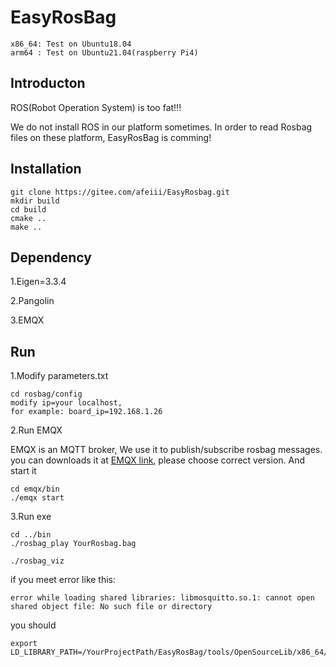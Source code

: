 # EasyRosBag
```
x86_64: Test on Ubuntu18.04
arm64 : Test on Ubuntu21.04(raspberry Pi4)
```
## Introducton
ROS(Robot Operation System) is too fat!!!

We do not install ROS in our platform sometimes. In order to read Rosbag files on these platform, EasyRosBag is comming!

## Installation
```
git clone https://gitee.com/afeiii/EasyRosbag.git
mkdir build
cd build
cmake ..
make ..
```

## Dependency
1.Eigen=3.3.4

2.Pangolin

3.EMQX

## Run
1.Modify parameters.txt
```
cd rosbag/config
modify ip=your localhost, 
for example: board_ip=192.168.1.26
```
2.Run EMQX

EMQX is an MQTT broker, We use it to publish/subscribe rosbag messages. you can downloads it at
[EMQX link]("https://www.emqx.com/en/downloads"), please choose correct version. And start it 

```
cd emqx/bin
./emqx start
```


3.Run exe
```
cd ../bin 
./rosbag_play YourRosbag.bag
```

```
./rosbag_viz
```

if you meet error like this:
```
error while loading shared libraries: libmosquitto.so.1: cannot open shared object file: No such file or directory
```
you should 
```
export LD_LIBRARY_PATH=/YourProjectPath/EasyRosBag/tools/OpenSourceLib/x86_64/libmosquito_x86_64/lib:$LD_LIBRARY_PATH
```


